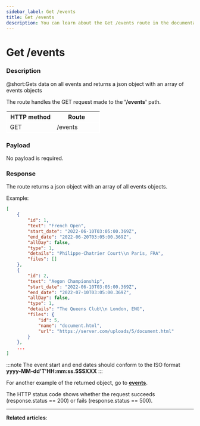 ```yaml
---
sidebar_label: Get /events
title: Get /events
description: You can learn about the Get /events route in the documentation of the DHTMLX JavaScript To Do List library. Browse developer guides and API reference, try out code examples and live demos, and download a free 30-day evaluation version of DHTMLX To Do List.
---
```


# Get /events

### Description

@short:Gets data on all events and returns a json object with an array of events objects

The route handles the GET request made to the **'/events'** path.

<table style="border: 1px solid white; border-collapse: collapse; width:50%">
<thead style="border: 1px solid white; border-collapse: collapse;">
<th style="width:25%">HTTP method</th>
<th style="width:25%">Route</th>
</thead>
<tbody style="border: 1px solid white; border-collapse: collapse">
<tr>
<td>GET</td>
<td>/events</td>
</tr>
</tbody>
</table>


### Payload

No payload is required.


### Response

The route returns a json object with an array of all events objects. 

Example:

~~~json
[
    {
        "id": 1,
        "text": "French Open",
        "start_date": "2022-06-10T03:05:00.369Z",
        "end_date": "2022-06-20T03:05:00.369Z",
        "allDay": false,
        "type": 1,
        "details": "Philippe-Chatrier Court\\n Paris, FRA",
        "files": []
    },
    {
        "id": 2,
        "text": "Aegon Championship",
        "start_date": "2022-06-10T03:05:00.369Z",
        "end_date": "2022-07-10T03:05:00.369Z",
        "allDay": false,
        "type": 1,
        "details": "The Queens Club\\n London, ENG",
        "files": {
            "id": 5,
            "name": "document.html",
            "url": "https://server.com/uploads/5/document.html"
        }
    },
    ...
]
~~~

:::note
The event start and end dates should conform to the ISO format **yyyy-MM-dd'T'HH:mm:ss.SSSXXX**
:::

For another example of the returned object, go to [**events**](api/config/js_eventcalendar_events_config.md).

The HTTP status code shows whether the request succeeds (response.status == 200) or fails (response.status == 500).

---

**Related articles**: 